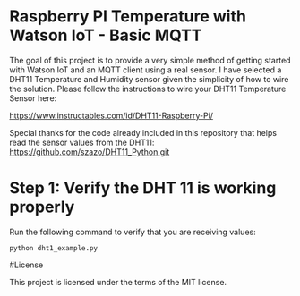 # Raspberry PI Temperature with Watson IoT - Basic MQTT 

The goal of this project is to provide a very simple method of getting started with Watson IoT and an MQTT client using a real sensor.  I have selected a DHT11 Temperature and Humidity sensor given the simplicity of how to wire the solution.  Please follow the instructions to wire your DHT11 Temperature Sensor here:

https://www.instructables.com/id/DHT11-Raspberry-Pi/

Special thanks for the code already included in this repository that helps read the sensor values from the DHT11:
https://github.com/szazo/DHT11_Python.git

# Step 1:  Verify the DHT 11 is working properly

Run the following command to verify that you are receiving values:

```console
python dht1_example.py
```




#License

This project is licensed under the terms of the MIT license.
